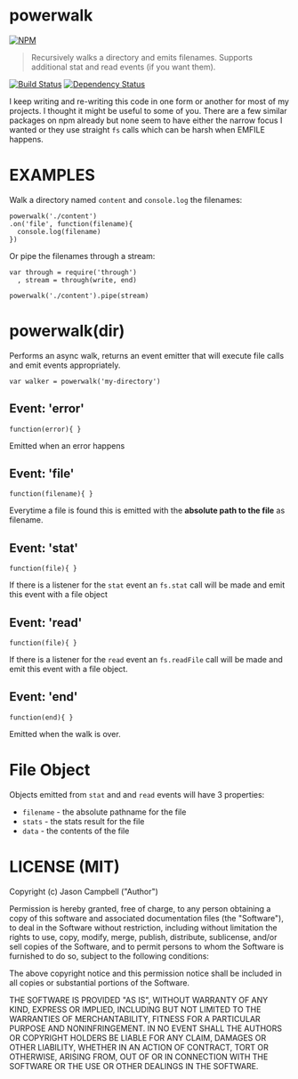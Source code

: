 # powerwalk

[![NPM](https://nodei.co/npm/powerwalk.png)](https://nodei.co/npm/powerwalk/)

> Recursively walks a directory and emits filenames. Supports additional stat and read events (if you want them).

[![Build Status](https://travis-ci.org/jxson/powerwalk.png?branch=master)](https://travis-ci.org/jxson/powerwalk) [![Dependency Status](https://david-dm.org/jxson/powerwalk.png)](https://david-dm.org/jxson/powerwalk)

I keep writing and re-writing this code in one form or another for most of my projects. I thought it might be useful to some of you. There are a few similar packages on npm already but none seem to have either the narrow focus I wanted or they use straight `fs` calls which can be harsh when EMFILE happens.

# EXAMPLES

Walk a directory named `content` and `console.log` the filenames:

    powerwalk('./content')
    .on('file', function(filename){
      console.log(filename)
    })

Or pipe the filenames through a stream:

    var through = require('through')
      , stream = through(write, end)

    powerwalk('./content').pipe(stream)

# powerwalk(dir)

Performs an async walk, returns an event emitter that will execute file calls and emit events appropriately.

    var walker = powerwalk('my-directory')

## Event: 'error'
`function(error){ }`

Emitted when an error happens

## Event: 'file'
`function(filename){ }`

Everytime a file is found this is emitted with the **absolute path to the file** as filename.

## Event: 'stat'
`function(file){ }`

If there is a listener for the `stat` event an `fs.stat` call will be made and emit this event with a file object

## Event: 'read'
`function(file){ }`

If there is a listener for the `read` event an `fs.readFile` call will be made and emit this event with a file object.

## Event: 'end'
`function(end){ }`

Emitted when the walk is over.

# File Object

Objects emitted from `stat` and and `read` events will have 3 properties:

* `filename` - the absolute pathname for the file
* `stats` - the stats result for the file
* `data` - the contents of the file


# LICENSE (MIT)

Copyright (c) Jason Campbell ("Author")

Permission is hereby granted, free of charge, to any person obtaining a copy of this software and associated documentation files (the "Software"), to deal in the Software without restriction, including without limitation the rights to use, copy, modify, merge, publish, distribute, sublicense, and/or sell copies of the Software, and to permit persons to whom the Software is furnished to do so, subject to the following conditions:

The above copyright notice and this permission notice shall be included in all copies or substantial portions of the Software.

THE SOFTWARE IS PROVIDED "AS IS", WITHOUT WARRANTY OF ANY KIND, EXPRESS OR IMPLIED, INCLUDING BUT NOT LIMITED TO THE WARRANTIES OF MERCHANTABILITY, FITNESS FOR A PARTICULAR PURPOSE AND NONINFRINGEMENT. IN NO EVENT SHALL THE AUTHORS OR COPYRIGHT HOLDERS BE LIABLE FOR ANY CLAIM, DAMAGES OR OTHER LIABILITY, WHETHER IN AN ACTION OF CONTRACT, TORT OR OTHERWISE, ARISING FROM, OUT OF OR IN CONNECTION WITH THE SOFTWARE OR THE USE OR OTHER DEALINGS IN THE SOFTWARE.
